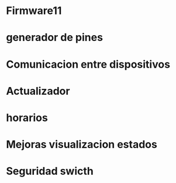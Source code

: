 # Firmware11
# generador de pines
# Comunicacion entre dispositivos
# Actualizador
# horarios
# Mejoras visualizacion estados
# Seguridad swicth

